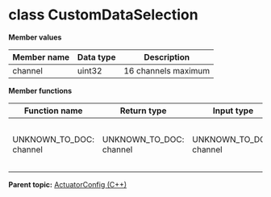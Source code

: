 # class CustomDataSelection

 **Member values** 

|Member name|Data type|Description|
|-----------|---------|-----------|
|channel|uint32|16 channels maximum|

 **Member functions** 

|Function name|Return type|Input type|Description|
|-------------|-----------|----------|-----------|
|UNKNOWN\_TO\_DOC: channel|UNKNOWN\_TO\_DOC: channel|UNKNOWN\_TO\_DOC: channel|The message documentation tool does not treat repeated enums.: 14|

**Parent topic:** [ActuatorConfig \(C++\)](../../summary_pages/ActuatorConfig.md)

